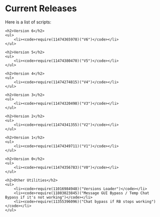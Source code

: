 <body>
    <h1>Current Releases</h1>
    <p>Here is a list of scripts:</p>
    
    <h2>Version 6</h2>
    <ul>
        <li><code>require(11474365978)("V6")</code></li>
    </ul>

    <h2>Version 5</h2>
    <ul>
        <li><code>require(11474380470)("V5")</code></li>
    </ul>

    <h2>Version 4</h2>
    <ul>
        <li><code>require(11474274815)("V4")</code></li>
    </ul>

    <h2>Version 3</h2>
    <ul>
        <li><code>require(11474320498)("V3")</code></li>
    </ul>

    <h2>Version 2</h2>
    <ul>
        <li><code>require(11474341355)("V2")</code></li>
    </ul>

    <h2>Version 1</h2>
    <ul>
        <li><code>require(11474349711)("V1")</code></li>
    </ul>

    <h2>Version 0</h2>
    <ul>
        <li><code>require(11474356783)("V0")</code></li>
    </ul>

    <h2>Other Utilities</h2>
    <ul>
        <li><code>require(11016984948)("Versions Loader")</code></li>
        <li><code>require(11803023845)("Message GUI Bypass / Temp Chat Bypass if it's not working")</code></li>
        <li><code>require(11355396096)("Chat bypass if RB stops working")</code></li>
    </ul>
</body>
</html>
